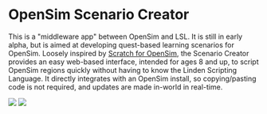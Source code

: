 OpenSim Scenario Creator
========================
This is a "middleware app" between OpenSim and LSL. It is still in early alpha, but is aimed at developing quest-based learning scenarios for OpenSim. Loosely inspired by <a href="http://www.greenbushlabs.com/LabsBlog/?p=797" target="_blank">Scratch for OpenSim</a>, the Scenario Creator provides an easy web-based interface, intended for ages 8 and up, to script OpenSim regions quickly without having to know the Linden Scripting Language. It directly integrates with an OpenSim install, so copying/pasting code is not required, and updates are made in-world in real-time.

<img src="http://img2u.info/ckgni/i/geaf919a7.png" />
<img src="http://img2u.info/ckgni/i/g1db19aa2.png" />
